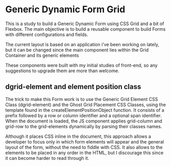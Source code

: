 # Generic Dynamic Form Grid
This is a study to build a Generic Dynamic Form using CSS Grid and a bit of Flexbox.
The main objective is to build a reusable component to build Forms with different
configurations and fields.

The current layout is based on an application i've been working on lately, but it can
be changed since the main component lies within the Grid Container and its generic elements

These components were built with my initial studies of front-end, so any suggestions to 
upgrade them are more than welcome.

## dgrid-element and element position class

The trick to make this Form work is to use the Generic Grid Element CSS Class (dgrid-element)
and the Ghost Grid Placement CSS Classes, using the template found in the createElementPositionObject 
function. It consists of a prefix followed by a row or column identifier and a optional span identifier.
When the document is loaded, the JS component applies grid-column and grid-row to the grid-elements
dynamically by parsing their classes names.

Although it places CSS inline in the document, this approach allows a developer to focus only in which
form elements will appear and the general layout of the form, without the need to fiddle with CSS.
It also allows to the elements to be placed in any order in the HTML, but I discourage this since
it can become harder to read through it.